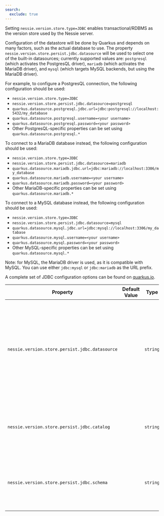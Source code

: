 ```yaml
---
search:
  exclude: true
---
```

<!--start-->

Setting `nessie.version.store.type=JDBC` enables transactional/RDBMS as the version store  used by the Nessie server.  

Configuration of the datastore will be done by Quarkus and depends on many factors, such as  the actual database to use. The property `nessie.version.store.persist.jdbc.datasource` will be used to select one of the built-in datasources; currently supported values are: `postgresql` (which activates the PostgresQL driver), `mariadb` (which activates the MariaDB  driver), and `mysql` (which targets MySQL backends, but using the MariaDB driver).   

For example, to configure a PostgresQL connection, the following configuration should be used:   

 * `nessie.version.store.type=JDBC` 
 * `nessie.version.store.persist.jdbc.datasource=postgresql` 
 * `quarkus.datasource.postgresql.jdbc.url=jdbc:postgresql://localhost:5432/my_database` 
 * `quarkus.datasource.postgresql.username=<your username>` 
 * `quarkus.datasource.postgresql.password=<your password>` 
 * Other PostgresQL-specific properties can be set using `quarkus.datasource.postgresql.*` 

To connect to a MariaDB database instead, the following configuration should be used:   

 * `nessie.version.store.type=JDBC` 
 * `nessie.version.store.persist.jdbc.datasource=mariadb` 
 * `quarkus.datasource.mariadb.jdbc.url=jdbc:mariadb://localhost:3306/my_database` 
 * `quarkus.datasource.mariadb.username=<your username>` 
 * `quarkus.datasource.mariadb.password=<your password>` 
 * Other MariaDB-specific properties can be set using `quarkus.datasource.mariadb.*` 

To connect to a MySQL database instead, the following configuration should be used:   

 * `nessie.version.store.type=JDBC` 
 * `nessie.version.store.persist.jdbc.datasource=mysql` 
 * `quarkus.datasource.mysql.jdbc.url=jdbc:mysql://localhost:3306/my_database` 
 * `quarkus.datasource.mysql.username=<your username>` 
 * `quarkus.datasource.mysql.password=<your password>` 
 * Other MySQL-specific properties can be set using `quarkus.datasource.mysql.*` 

Note: for MySQL, the MariaDB driver is used, as it is compatible with MySQL. You can use either  `jdbc:mysql` or `jdbc:mariadb` as the URL prefix.   

A complete set of JDBC configuration options can be found on [quarkus.io](https://quarkus.io/guides/datasource).

| Property | Default Value | Type | Description |
|----------|---------------|------|-------------|
| `nessie.version.store.persist.jdbc.datasource` |  | `string` | The name of the datasource to use. Must correspond to a configured datasource under `quarkus.datasource.<name>` . Supported values are: `postgresql` `mariadb` and `mysql` . If not provided, the default Quarkus datasource, defined using the `quarkus.datasource.*` configuration keys, will be used (the corresponding driver is  PostgresQL). Note that it is recommended to define "named" JDBC datasources, see [Quarkus JDBC config  reference ](https://quarkus.io/guides/datasource#jdbc-configuration). |
| `nessie.version.store.persist.jdbc.catalog` |  | `string` | The JDBC catalog name. <br><br>_Deprecated_ This setting has never worked as expected and is now ineffective. The catalog must      be specified directly in the JDBC URL using the option `quarkus.datasource.*.jdbc.url` . |
| `nessie.version.store.persist.jdbc.schema` |  | `string` | The JDBC schema name. <br><br>_Deprecated_ This setting has never worked as expected and is now ineffective. The schema must      be specified directly in the JDBC URL using the option `quarkus.datasource.*.jdbc.url` . |
